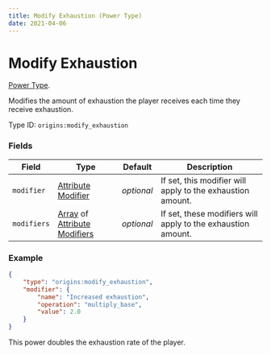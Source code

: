 ```yaml
---
title: Modify Exhaustion (Power Type)
date: 2021-04-06
---
```

# Modify Exhaustion

[Power Type](../power_types.md).

Modifies the amount of exhaustion the player receives each time they receive exhaustion.

Type ID: `origins:modify_exhaustion`

### Fields

Field  | Type | Default | Description
-------|------|---------|-------------
`modifier` | [Attribute Modifier](../data_types/attribute_modifier.md) | _optional_ | If set, this modifier will apply to the exhaustion amount.
`modifiers` | [Array](../data_types/array.md) of [Attribute Modifiers](../data_types/attribute_modifier.md) | _optional_ | If set, these modifiers will apply to the exhaustion amount.


### Example
```json
{
    "type": "origins:modify_exhaustion",
    "modifier": {
        "name": "Increased exhaustion",
        "operation": "multiply_base",
        "value": 2.0
    }
}
```
This power doubles the exhaustion rate of the player.